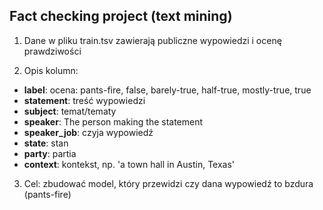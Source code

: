 ## Fact checking project (text mining)

1. Dane w pliku train.tsv zawierają publiczne wypowiedzi i ocenę prawdziwości

2. Opis kolumn:

- **label**: ocena: pants-fire, false, barely-true, half-true, mostly-true, true
- **statement**: treść wypowiedzi
- **subject**: temat/tematy
- **speaker**: The person making the statement
- **speaker_job**: czyja wypowiedź
- **state**: stan
- **party**: partia
- **context**: kontekst, np. 'a town hall in Austin, Texas'

3. Cel: zbudować model, który przewidzi czy dana wypowiedź to bzdura (pants-fire)
